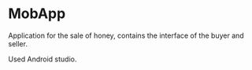 # MobApp
Application for the sale of honey, contains the interface of the buyer and seller.

Used Android studio.

